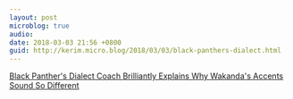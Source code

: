 ```yaml
---
layout: post
microblog: true
audio: 
date: 2018-03-03 21:56 +0800
guid: http://kerim.micro.blog/2018/03/03/black-panthers-dialect.html
---
```

[Black Panther's Dialect Coach Brilliantly Explains Why Wakanda's Accents Sound So Different](https://io9.gizmodo.com/black-panthers-dialect-coach-brilliantly-explains-why-w-1823243739)
